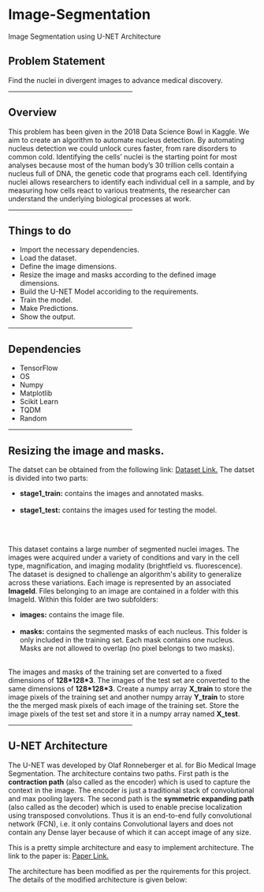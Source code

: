 # Image-Segmentation
Image Segmentation using U-NET Architecture

<h2>Problem Statement</h2>
<p>Find the nuclei in divergent images to advance medical discovery.</p>

<hr style="width:50%; text-align:left; margin-left:0">

<h2>Overview</h2>
<p>This problem has been given in the 2018 Data Science Bowl in Kaggle. We aim to create an algorithm to automate nucleus detection. By automating nucleus detection we could unlock cures faster, from rare disorders to common cold. Identifying the cells’ nuclei is the starting point for most analyses because most of the human body’s 30 trillion cells contain a nucleus full of DNA, the genetic code that programs each cell. Identifying nuclei allows researchers to identify each individual cell in a sample, and by measuring how cells react to various treatments, the researcher can understand the underlying biological processes at work.</p>

<hr style="width:50%; text-align:left; margin-left:0">

<h2>Things to do</h2>
<ul>
  <li>Import the necessary dependencies.</li>
  <li>Load the dataset.</li>
  <li>Define the image dimensions.</li> 
  <li>Resize the image and masks according to the defined image dimensions.</li>
  <li>Build the U-NET Model accoriding to the requirements.</li>
  <li>Train the model.</li>
  <li>Make Predictions.</li>
  <li>Show the output.</li>
 </ul>
 
 <hr style="width:50%; text-align:left; margin-left:0">
 
 <h2>Dependencies</h2>
 <ul>
  <li>TensorFlow</li>
  <li>OS</li>
  <li>Numpy</li>
  <li>Matplotlib</li>
  <li>Scikit Learn</li>
  <li>TQDM</li>
  <li>Random</li>
 </ul>
 
 <hr style="width:50%; text-align:left; margin-left:0">
 
 <h2>Resizing the image and masks.</h2> 
 <p>The datset can be obtained from the following link: <a href="https://www.kaggle.com/c/data-science-bowl-2018/data">Dataset Link.</a>
  The datset is divided into two parts:<br>
  <ul>
    <li><b>stage1_train:</b> contains the images and annotated masks.</li><br>
    <li><b>stage1_test:</b> contains the images used for testing the model.</li><br>
  </ul></p>
  <br>
  <p>This dataset contains a large number of segmented nuclei images. The images were acquired under a variety of conditions and vary in     the cell type, magnification, and imaging modality (brightfield vs. fluorescence). The dataset is designed to challenge an               algorithm's ability to generalize across these variations. Each image is represented by an associated <b>ImageId</b>. Files             belonging to an image are contained in a folder with this ImageId. Within this folder are two subfolders: <br>
  <ul>
    <li><b>images:</b> contains the image file.</li><br>
    <li><b>masks:</b> contains the segmented masks of each nucleus. This folder is only included in the training set. Each mask contains      one nucleus. Masks are not allowed to overlap (no pixel belongs to two masks).</li><br>
  </ul></p>
  <p>The images and masks of the training set are converted to a fixed dimensions of <b>128*128*3</b>. The images of the test set are converted      to the same dimensions of <b>128*128*3</b>. Create a numpy array <b>X_train</b> to store the image pixels of the training set and another      numpy array <b>Y_train</b> to store the the merged mask pixels of each image of the training set. Store the image pixels of the          test set and store it in a numpy array named <b>X_test</b>.</p>
  
   <hr style="width:50%; text-align:left; margin-left:0">
   
  <h2>U-NET Architecture</h2>
  <p>The U-NET was developed by Olaf Ronneberger et al. for Bio Medical Image Segmentation. The architecture contains two paths. First path is the <b>contraction path</b> (also called as the encoder) which is used to capture the context in the image. The encoder is just a traditional stack of convolutional and max pooling layers. The second path is the <b>symmetric expanding path</b> (also called as the decoder) which is used to enable precise localization using transposed convolutions. Thus it is an end-to-end fully convolutional network (FCN), i.e. it only contains Convolutional layers and does not contain any Dense layer because of which it can accept image of any size.</p>
  
  <p>This is a pretty simple architecture and easy to implement architecture. The link to the paper is: <a href="https://arxiv.org/pdf/1505.04597.pdf">Paper Link.</a>
  
  <p> The architecture has been modified as per the rquirements for this project. The details of the modified architecture is given below: <br>

 
  

